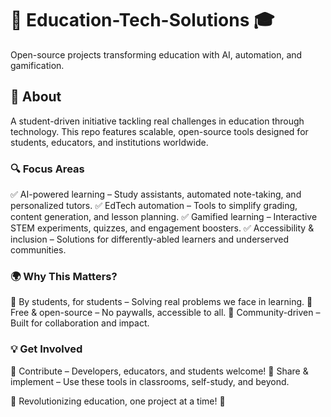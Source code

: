 # 🚀 Education-Tech-Solutions 🎓
Open-source projects transforming education with AI, automation, and gamification.

## 📌 About
A student-driven initiative tackling real challenges in education through technology. This repo features scalable, open-source tools designed for students, educators, and institutions worldwide.

### 🔍 Focus Areas
✅ AI-powered learning – Study assistants, automated note-taking, and personalized tutors.
✅ EdTech automation – Tools to simplify grading, content generation, and lesson planning.
✅ Gamified learning – Interactive STEM experiments, quizzes, and engagement boosters.
✅ Accessibility & inclusion – Solutions for differently-abled learners and underserved communities.

### 🌍 Why This Matters?
📢 By students, for students – Solving real problems we face in learning.
🚀 Free & open-source – No paywalls, accessible to all.
🤝 Community-driven – Built for collaboration and impact.

### 💡 Get Involved
🎯 Contribute – Developers, educators, and students welcome!
📢 Share & implement – Use these tools in classrooms, self-study, and beyond.

📌 Revolutionizing education, one project at a time! 🚀
